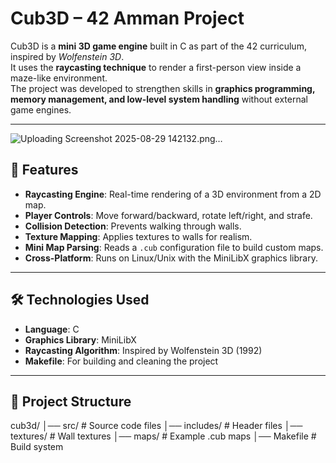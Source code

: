 # Cub3D – 42 Amman Project

Cub3D is a **mini 3D game engine** built in C as part of the 42 curriculum, inspired by *Wolfenstein 3D*.  
It uses the **raycasting technique** to render a first-person view inside a maze-like environment.  
The project was developed to strengthen skills in **graphics programming, memory management, and low-level system handling** without external game engines.


---
![Uploading Screenshot 2025-08-29 142132.png…]()

## 🚀 Features
- **Raycasting Engine**: Real-time rendering of a 3D environment from a 2D map.  
- **Player Controls**: Move forward/backward, rotate left/right, and strafe.  
- **Collision Detection**: Prevents walking through walls.  
- **Texture Mapping**: Applies textures to walls for realism.  
- **Mini Map Parsing**: Reads a `.cub` configuration file to build custom maps.  
- **Cross-Platform**: Runs on Linux/Unix with the MiniLibX graphics library.  

---

## 🛠️ Technologies Used
- **Language**: C  
- **Graphics Library**: MiniLibX  
- **Raycasting Algorithm**: Inspired by Wolfenstein 3D (1992)  
- **Makefile**: For building and cleaning the project  

---

## 📂 Project Structure
cub3d/
│── src/ # Source code files
│── includes/ # Header files
│── textures/ # Wall textures
│── maps/ # Example .cub maps
│── Makefile # Build system


